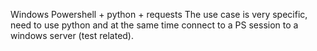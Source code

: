Windows Powershell + python + requests
The use case is very specific, need to use python and at the same time connect to a PS session to a windows server (test related).
